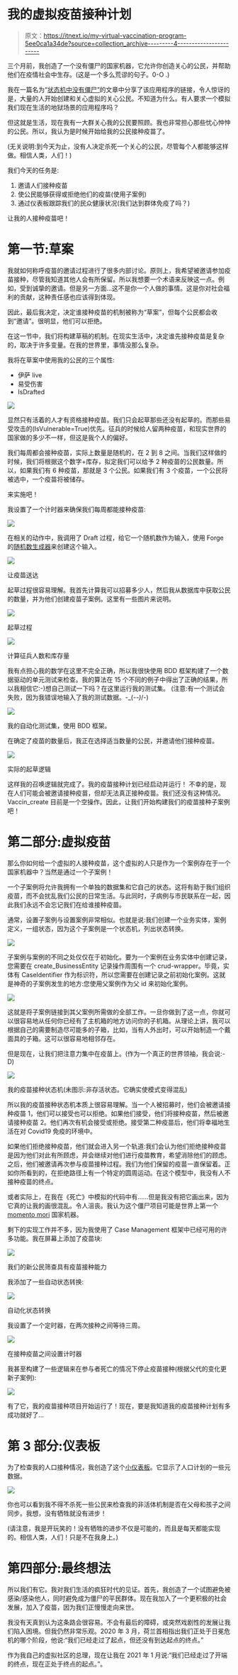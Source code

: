 # 我的虚拟疫苗接种计划

> 原文：<https://itnext.io/my-virtual-vaccination-program-5ee0ca1a34de?source=collection_archive---------4----------------------->

三个月前，我创造了一个没有僵尸的国家机器，它允许你创造关心的公民，并帮助他们在疫情社会中生存。(这是一个多么荒谬的句子。0-O .)

我在一篇名为“[状态机中没有僵尸”](/no-zombies-in-state-machines-b24511a2270e)的文章中分享了该应用程序的链接，令人惊讶的是，大量的人开始创建和关心虚拟的关心公民。不知道为什么。有人要求一个模拟我们现在生活的地狱场景的应用程序吗？

但这就是生活，现在我有一大群关心我的公民要照顾。我也非常担心那些忧心忡忡的公民。所以，我认为是时候开始给我的公民接种疫苗了。

(无关说明:到今天为止，没有人决定杀死一个关心的公民，尽管每个人都能够这样做。相信人类，人们！)

我们今天的任务是:

1.  邀请人们接种疫苗
2.  使公民能够获得或拒绝他们的疫苗(使用子案例)
3.  通过仪表板跟踪我们的民众健康状况(我们达到群体免疫了吗？)

让我的人接种疫苗吧！

# 第一节:草案

我就如何称呼疫苗的邀请过程进行了很多内部讨论。原则上，我希望被邀请参加疫苗接种，尽管我知道其他人会有所保留。所以我想要一个术语来反映这一点。例如，受到诚挚的邀请。但是另一方面…这不是你一个人做的事情。这是你对社会福利的贡献，这种责任感也应该得到体现。

因此，最后我决定，决定谁接种疫苗的机制被称为“草案”，但每个公民都会收到“邀请”。很明显，他们可以拒绝。

在这一节中，我们将构建草稿的机制。在现实生活中，决定谁先接种疫苗是复杂的，取决于许多变量。在我的世界里，事情没那么复杂。

我将在草案中使用我的公民的三个属性:

*   伊萨 live
*   易受伤害
*   IsDrafted

![](img/55e2becaa990151665582a47f63bf1d5.png)

显然只有活着的人才有资格接种疫苗。我们只会起草那些还没有起草的。而那些易受攻击的(IsVulnerable=True)优先。征兵的时候给人留两种疫苗，和现实世界的国家做的多少不一样，但这是我个人的偏好。

我们每周都会接种疫苗，实际上数量是随机的，在 2 到 8 之间。当我们这样做的时候，我们将根据这个数字+库存，拟定我们可以给予 2 种疫苗的公民数量。所以，如果我们有 6 种疫苗，那就是 3 个公民。如果我们有 3 个疫苗，一个公民将被选中，一个疫苗将被储存。

来实施吧！

我设置了一个计时器来确保我们每周都能接种疫苗:

![](img/20628c84a67bf4cdc5b2f6c3bffd8316.png)

在相关的动作中，我调用了 Draft 过程，给它一个随机数作为输入，使用 Forge 的[随机数生成器](https://www.outsystems.com/forge/component-overview/677/randomizer-number-generator)来创建这个输入。

![](img/024fb9aa90f6ba2c576462bb839c862b.png)

让疫苗送达

起草过程很容易理解。我首先计算我可以招募多少人，然后我从数据库中获取公民的数量，并为他们创建疫苗子案例。这里有一些图片来说明。

![](img/463f59736fe413564a5feaa04f41c821.png)

起草过程

![](img/b91ea16d6e4b3d178714dc7486848c58.png)

计算征兵人数和库存量

我有点担心我的数学在这里不完全正确，所以我很快使用 BDD 框架构建了一个数据驱动的单元测试来检查。我的算法在 15 个不同的例子中得出了正确的结果，所以我相信它:-)想自己测试一下吗？在这里运行我的测试集。
(注意:有一个测试会失败，因为我错误地输入了我的测试数据。-\_(-_-)_/-)

![](img/f4567277ca4c0a91b2ddf238b65f990b.png)

我的自动化测试集，使用 BDD 框架。

在确定了疫苗的数量后，我正在选择适当数量的公民，并邀请他们接种疫苗。

![](img/83cc34d29a72d4a6f6fefc05f0412692.png)

实际的起草逻辑

这样我的召唤逻辑就完成了。我的疫苗接种计划已经启动并运行！
不幸的是，现在人们可能会被邀请接种疫苗，但却无法真正接种疫苗。我们还没有这种情况。Vaccin_create 目前是一个空操作。因此，让我们开始构建我们的疫苗接种子案例吧！

# 第二部分:虚拟疫苗

那么你如何给一个虚拟的人接种疫苗，这个虚拟的人只是作为一个案例存在于一个国家机器中？当然是通过一个子案例！

一个子案例将允许我拥有一个单独的数据集和它自己的状态。这将有助于我们组织疫苗，而不会扰乱我们公民的日常生活。与此同时，子病例与市民联系在一起，因此我们永远不会忘记我们在给谁接种疫苗。

通常，设置子案例与设置案例非常相似。也就是说:我们创建一个业务实体，案例定义，一组状态，因为这个子案例是一个状态机，列出状态转换。

![](img/8ddd1da4f7958849ec956ce3721d9144.png)

子案例与案例的不同之处仅仅在于初始化。要为一个案例在业务实体中创建记录，您需要在 create_BusinessEntity 记录操作周围有一个 crud-wrapper。毕竟，实体有 CaseIdentifier 作为标识符，所以您需要在创建记录之前初始化案例。这就是神奇的子案例发生的地方:您使用父案例作为父 id 来初始化案例。

![](img/686f7d22d217bdf3d4a70464db7626aa.png)

这就是将子案例链接到其父案例所需做的全部工作。一旦你做到了这一点，你就可以很容易地从任何你已经有了主机箱的地方访问你的子机箱。从理论上讲，我可以根据自己的需要制造尽可能多的子箱，比如，当有人外出时，可以开始制造一个戴面具的子箱。这可以很容易地相邻存在。

但是现在，让我们把注意力集中在疫苗上。(作为一个真正的世界领袖，我会说:-D)

![](img/c02348be9094e1a6a3b486dcd4694af6.png)

我的疫苗接种状态机(未图示:非存活状态。它确实使模式变得混乱)

所以我的疫苗接种状态机本质上很容易理解。当一个人被招募时，他们会被邀请接种疫苗 1，他们可以接受也可以拒绝。如果他们接受，他们将接种疫苗，然后被邀请接种疫苗 2。他们再次有机会接受或拒绝。接受第二种疫苗后，他们将幸福地生活在对 Covid19 免疫的环境中。

如果他们拒绝接种疫苗，他们就会进入另一个轨道:我们会认为他们拒绝接种疫苗是因为他们对此有所顾虑，并会继续对他们进行疫苗教育，希望消除他们的顾虑。之后，他们被邀请再次参与疫苗接种过程。我们为他们保留的疫苗一直保留着。正如你所看到的，在拒绝路径上有一个特定的圆周运动。在这个模型中，我没有人不接种疫苗的终点。

或者实际上，在我在《死亡》中模拟的代码中有……但是我没有把它画出来，因为它真的让我的画很混乱。令人沮丧。我认为这个僵尸项目可能是世界上第一个 [momento mori](https://en.wikipedia.org/wiki/Memento_mori) 国家机器。

剩下的实现工作并不多，因为我使用了 Case Management 框架中已经可用的许多功能。我在屏幕上添加了疫苗块:

![](img/2a109f7c2c92664eb8e4ba392003de41.png)

我们的新公民筛查具有疫苗接种能力

我添加了一些自动状态转换:

![](img/9dcf94bf566c25ec8a424053545801c8.png)

自动化状态转换

我设置了一个定时器，在两次接种之间等待三周。

![](img/6612acd8b891715c4cdd427aa58327fd.png)

在接种疫苗之间设置计时器

我甚至构建了一些逻辑来在参与者死亡的情况下停止疫苗接种(根据父代的变化更新子案例):

![](img/ff372c75b57d25cc843a66ec72db0c17.png)

有了它，我的疫苗接种项目开始运行了！现在，要是我知道我的疫苗接种计划有多成功就好了…

# 第 3 部分:仪表板

为了检查我的人口接种情况，我创造了这个[小仪表板](https://sezen-debruijn.outsystemscloud.com/NoZombies/VaccinDashboard?_ts=637474354124438498)。它显示了人口计划的一些元数据。

![](img/685b9642949422008a6ebf7edc79b4d7.png)

你也可以看到我不得不杀死一些公民来检查我的非活体机制是否在父母和孩子之间同步。我想，没有牺牲就没有进步！

(请注意，我是开玩笑的！没有牺牲的进步不仅是可能的，而且是每天都能实现的。相信人类，人们！只是不在我身上。)

# **第四部分:最终想法**

所以我们有它。我对我们生活的疯狂时代的见证。首先，我创造了一个试图避免被感染/感染他人，同时避免成为僵尸的平民群体。现在我加入了一个更积极的社会发展，加入了疫苗，因为我们正慢慢走向来世。

我没有天真到认为这条路会很容易。不会有最后的障碍，或突然戏剧性的发展让我们陷入困境。但我仍然非常乐观。2020 年 3 月，荷兰首相指出我们正处于日冕危机的哪个阶段，他说:“我们已经走过了起点，但还没有到达起点的终点。”

作为我自己的虚拟社区的总理，现在让我在 2021 年 1 月说:“我们已经走过了开端的终点，现在正处于终点的起点。”。